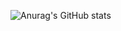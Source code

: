 ![Anurag's GitHub stats](https://github-readme-stats.vercel.app/api?username=jongHyeon0000&show_icons=true&theme=radical)
